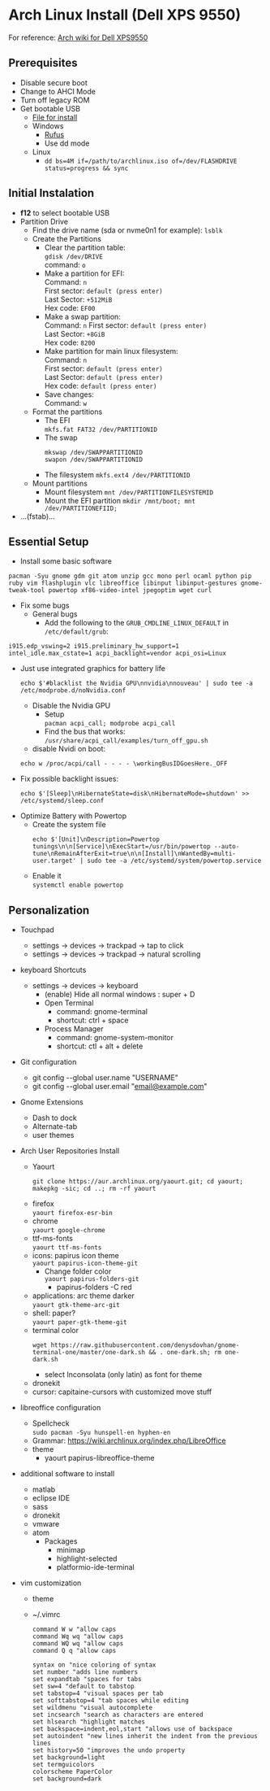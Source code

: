 # Arch Linux Install (Dell XPS 9550)

For reference: <a href="https://wiki.archlinux.org/index.php/Dell_XPS_15_(9550)">Arch wiki for Dell XPS9550</a>

## Prerequisites
* Disable secure boot
* Change to AHCI Mode
* Turn off legacy ROM
* Get bootable USB
  * [File for install](http://mirror.umd.edu/archlinux/iso/2017.11.01/)
  * Windows
      * [Rufus](https://rufus.akeo.ie/)
      * Use dd mode
  * Linux
      * `dd bs=4M if=/path/to/archlinux.iso of=/dev/FLASHDRIVE status=progress && sync`


## Initial Instalation
* **f12** to select bootable USB
* Partition Drive
  * Find the drive name (sda or nvme0n1 for example): `lsblk`   
  * Create the Partitions
    * Clear the partition table:   
      `gdisk /dev/DRIVE`   
      command: `o`
    * Make a partition for EFI:     
      Command: `n`    
      First sector: `default (press enter)`   
      Last Sector: `+512MiB`   
      Hex code: `EF00`    
    * Make a swap partition:   
      Command: `n`
      First sector: `default (press enter)`   
      Last Sector: `+8GiB`    
      Hex code: `8200`   
    * Make partition for main linux filesystem:    
      Command: `n`   
      First sector: `default (press enter)`   
      Last Sector: `default (press enter)`   
      Hex code: `default (press enter)`   
    * Save changes:  
      Command: `w`   
  * Format the partitions
    * The EFI   
      `mkfs.fat FAT32 /dev/PARTITIONID`
    * The swap
      ```
      mkswap /dev/SWAPPARTITIONID
      swapon /dev/SWAPPARTITIONID
      ```
    * The filesystem
      `mkfs.ext4 /dev/PARTITIONID`
  * Mount partitions
    * Mount filesystem
      `mnt /dev/PARTITIONFILESYSTEMID`
    * Mount the EFI partition
      `mkdir /mnt/boot; mnt /dev/PARTITIONEFIID;`
* ...(fstab)...



## Essential Setup
* Install some basic software
```
pacman -Syu gnome gdm git atom unzip gcc mono perl ocaml python pip ruby vim flashplugin vlc libreoffice libinput libinput-gestures gnome-tweak-tool powertop xf86-video-intel jpegoptim wget curl
```
* Fix some bugs
  * General bugs
    * Add the following to the `GRUB_CMDLINE_LINUX_DEFAULT` in `/etc/default/grub`:
```
i915.edp_vswing=2 i915.preliminary_hw_support=1 intel_idle.max_cstate=1 acpi_backlight=vendor acpi_osi=Linux
```
  * Just use integrated graphics for battery life  
    ```
    echo $'#blacklist the Nvidia GPU\nnvidia\nnouveau' | sudo tee -a /etc/modprobe.d/noNvidia.conf
    ```
    * Disable the Nvidia GPU
      * Setup  
       `pacman acpi_call; modprobe acpi_call`
      * Find the bus that works:   
    `/usr/share/acpi_call/examples/turn_off_gpu.sh`  
    * disable Nvidi on boot:   
    ```
    echo w /proc/acpi/call - - - - \workingBusIDGoesHere._OFF
    ```
  * Fix possible backlight issues:  
    ```
    echo $'[Sleep]\nHibernateState=disk\nHibernateMode=shutdown' >> /etc/systemd/sleep.conf
    ```
* Optimize Battery with Powertop
  * Create the system file  
    ```
    echo $'[Unit]\nDescription=Powertop tunings\n\n[Service]\nExecStart=/usr/bin/powertop --auto-tune\nRemainAfterExit=true\n\n[Install]\nWantedBy=multi-user.target' | sudo tee -a /etc/systemd/system/powertop.service
    ```
  * Enable it  
    `systemctl enable powertop`

## Personalization
* Touchpad
    * settings -> devices -> trackpad -> tap to click
    * settings -> devices -> trackpad -> natural scrolling
* keyboard Shortcuts     
    * settings -> devices -> keyboard   
      * (enable) Hide all normal windows : super + D
      * Open Terminal
        * command: gnome-terminal
        * shortcut: ctrl + space
      * Process Manager
        * command: gnome-system-monitor
        * shortcut: ctl + alt + delete
* Git configuration
  * git config --global user.name "USERNAME"
  * git config --global user.email "email@example.com"
* Gnome Extensions
  * Dash to dock
  * Alternate-tab
  * user themes
* Arch User Repositories Install
    * Yaourt
        ```
        git clone https://aur.archlinux.org/yaourt.git; cd yaourt; makepkg -sic; cd ..; rm -rf yaourt
        ```
    * firefox   
      `yaourt firefox-esr-bin`
    * chrome  
      `yaourt google-chrome`
    * ttf-ms-fonts   
      `yaourt ttf-ms-fonts`
    * icons: papirus icon theme  
      `yaourt papirus-icon-theme-git`
      * Change folder color  
        `yaourt papirus-folders-git`  
        * papirus-folders -C red
    * applications: arc theme darker  
      `yaourt gtk-theme-arc-git`
    * shell: paper?  
      `yaourt paper-gtk-theme-git`
    * terminal color
      ```
      wget https://raw.githubusercontent.com/denysdovhan/gnome-terminal-one/master/one-dark.sh && . one-dark.sh; rm one-dark.sh
      ```
      * select Inconsolata (only latin) as font for theme
    * dronekit
    * cursor: capitaine-cursors with customized move stuff
* libreoffice configuration
  * Spellcheck  
    `sudo pacman -Syu hunspell-en hyphen-en`
  * Grammar: https://wiki.archlinux.org/index.php/LibreOffice
  * theme
    * yaourt papirus-libreoffice-theme
* additional software to install  
  * matlab
  * eclipse IDE
  * sass
  * dronekit
  * vmware
  * atom
    * Packages
      * minimap
      * highlight-selected
      * platformio-ide-terminal

* vim customization
  * theme

  * ~/.vimrc   

    ```
    command W w "allow caps
    command Wq wq "allow caps
    command WQ wq "allow caps
    command Q q "allow caps

    syntax on "nice coloring of syntax
    set number "adds line numbers
    set expandtab "spaces for tabs
    set sw=4 "default to tabstop
    set tabstop=4 "visual spaces per tab
    set softtabstop=4 "tab spaces while editing
    set wildmenu "visual autocomplete
    set incsearch "search as characters are entered
    set hlsearch "highlight matches
    set backspace=indent,eol,start "allows use of backspace
    set autoindent "new lines inherit the indent from the previous lines
    set history=50 "improves the undo property
    set background=light
    set termguicolors
    colorscheme PaperColor
    set background=dark
    ```

